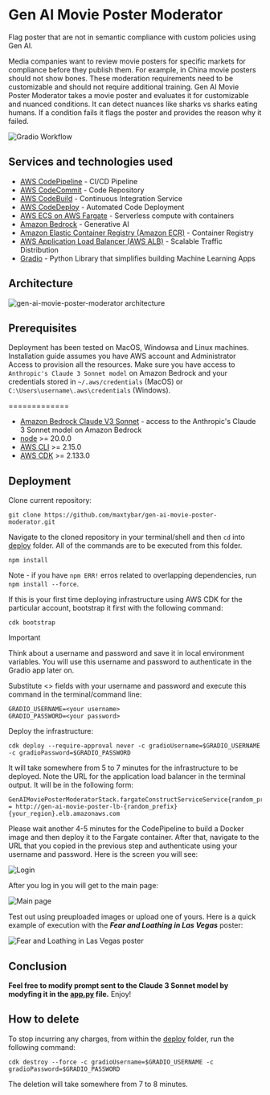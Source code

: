 # Gen AI Movie Poster Moderator
Flag poster that are not in semantic compliance with custom policies using Gen AI.

Media companies want to review movie posters for specific markets for compliance before they publish them. For example, in China movie posters should not show bones. These moderation requirements need to be customizable and should not require additional training. Gen AI Movie Poster Moderator takes a movie poster and evaluates it for customizable and nuanced conditions. It can detect nuances like sharks vs sharks eating humans.  If a condition fails it flags the poster and provides the reason why it failed.

![Gradio Workflow](https://github.com/maxtybar/gen-ai-movie-poster-moderator/assets/61300968/ac22a11a-fe07-401f-b20f-e43ea657a154)

## Services and technologies used

* [AWS CodePipeline](https://aws.amazon.com/codepipeline/) - CI/CD Pipeline
* [AWS CodeCommit](https://aws.amazon.com/codecommit/) - Code Repository
* [AWS CodeBuild](https://aws.amazon.com/codebuild/) - Continuous Integration Service
* [AWS CodeDeploy](https://aws.amazon.com/codedeploy/) - Automated Code Deployment
* [AWS ECS on AWS Fargate](https://docs.aws.amazon.com/AmazonECS/latest/developerguide/AWS_Fargate.html) - Serverless compute with containers
* [Amazon Bedrock](https://aws.amazon.com/bedrock/) - Generative AI
* [Amazon Elastic Container Registry (Amazon ECR)](https://aws.amazon.com/ecr/) - Container Registry
* [AWS Application Load Balancer (AWS ALB)](https://aws.amazon.com/elasticloadbalancing/application-load-balancer/) - Scalable Traffic Distribution
* [Gradio](https://www.gradio.app/) - Python Library that simplifies building Machine Learning Apps

## Architecture

![gen-ai-movie-poster-moderator architecture](https://github.com/maxtybar/gen-ai-movie-poster-moderator/assets/61300968/34f50110-500d-45fb-a891-4d8e787575d2)

## Prerequisites

Deployment has been tested on MacOS, Windowsa and Linux machines. Installation guide assumes you have AWS account and Administrator Access to provision all the resources. Make sure you have access to `Anthropic's Claude 3 Sonnet model` on Amazon Bedrock and your credentials stored in `~/.aws/credentials` (MacOS) or `C:\Users\username\.aws\credentials` (Windows).

=============

* [Amazon Bedrock Claude V3 Sonnet](https://www.aboutamazon.com/news/aws/amazon-bedrock-anthropic-ai-claude-3) - access to the Anthropic's Claude 3 Sonnet model on Amazon Bedrock
* [node](https://docs.npmjs.com/downloading-and-installing-node-js-and-npm) >= 20.0.0
* [AWS CLI](https://docs.aws.amazon.com/cli/latest/userguide/getting-started-install.html) >= 2.15.0
* [AWS CDK](https://docs.aws.amazon.com/cdk/v2/guide/getting_started.html) >= 2.133.0

## Deployment

Clone current repository:

```
git clone https://github.com/maxtybar/gen-ai-movie-poster-moderator.git
```

Navigate to the cloned repository in your terminal/shell and then `cd` into [deploy](./deploy/) folder. All of the commands are to be executed from this folder.


```
npm install
```

Note - if you have `npm ERR!` erros related to overlapping dependencies, run `npm install --force`.

If this is your first time deploying infrastructure using AWS CDK for the particular account, bootstrap it first with the following command:
```
cdk bootstrap
```

> [!IMPORTANT]
> Think about a username and password and save it in local environment variables. You will use this username and password to authenticate in the Gradio app later on.

Substitute <> fields with your username and password and execute this command in the terminal/command line:

```
GRADIO_USERNAME=<your username>
GRADIO_PASSWORD=<your password>
```

Deploy the infrastructure:

```
cdk deploy --require-approval never -c gradioUsername=$GRADIO_USERNAME -c gradioPassword=$GRADIO_PASSWORD
```

It will take somewhere from 5 to 7 minutes for the infrastructure to be deployed. Note the URL for the application load balancer in the terminal output. It will be in the following form:

```
GenAIMoviePosterModeratorStack.fargateConstructServiceService{random_prefix} = http://gen-ai-movie-poster-lb-{random_prefix}{your_region}.elb.amazonaws.com
```

Please wait another 4-5 minutes for the CodePipeline to build a Docker image and then deploy it to the Fargate container. After that, navigate to the URL that you copied in the previous step and authenticate using your username and password. Here is the screen you will see:

![Login](https://iili.io/JXFsHva.png)

After you log in you will get to the main page:

![Main page](https://iili.io/JXFsJyJ.png)

Test out using preuploaded images or upload one of yours. Here is a quick example of execution with the ***Fear and Loathing in Las Vegas*** poster:

![Fear and Loathing in Las Vegas poster](https://iili.io/JXFs2Tv.png)

## Conclusion

**Feel free to modify prompt sent to the Claude 3 Sonnet model by modyfing it in the [app.py](./gradio-app/app.py) file.** Enjoy!

## How to delete

To stop incurring any charges, from within the [deploy](./deploy/) folder, run the following command:

```
cdk destroy --force -c gradioUsername=$GRADIO_USERNAME -c gradioPassword=$GRADIO_PASSWORD 
```

The deletion will take somewhere from 7 to 8 minutes.


